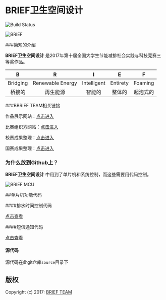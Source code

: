 # BRIEF卫生空间设计

![Build Status](https://travis-ci.org/typelift/Swiftz.svg?branch=master)

![BRIEF](http://brief.nousbuild.org/images/logo.png)

###简短的介绍

**BRIEF卫生空间设计** 是2017年第十届全国大学生节能减排社会实践与科技竞赛三等奖作品。

|    B     |        R         |      I      |    E     |    F     |
| :------: | :--------------: | :---------: | :------: | :------: |
| Bridging | Renewable Energy | Intelligent | Entirety | Foaming  |
|  桥接的  |     再生能源     |   智能的    |  整体的  | 起泡式的 |

###BBRIEF TEAM相关链接

作品展示网站：[点击进入](http://brief.nousbuild.org)

比赛组织方网站：[点击进入](http://jienengjianpai.org/Article.asp?ID=168)

校赛成果整理：[点击进入](http://www.nousbuild.org/sanews/brief/)

国赛成果整理：[点击进入](http://www.nousbuild.org/sanews/brief-national-competition/)

### 为什么放到Github上？

**BRIEF卫生空间设计** 中用到了单片机和系统控制，而这些需要用代码控制。

![BRIEF MCU](http://brief.nousbuild.org/images/brief-mcu-banner.jpg)



##单片机功能代码

####排水时间控制代码

[点击查看](http://www.nousbuild.org/download/time-control.html)

####短信通知代码

[点击查看](http://www.nousbuild.org/download/sms.html)

#### 源代码

源代码在此git仓库`source`目录下

## 版权

Copyright (c) 2017: [BRIEF TEAM](http://brief.nousbuild.org/)